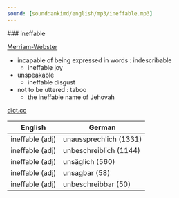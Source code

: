 ```yaml
---
sound: [sound:ankimd/english/mp3/ineffable.mp3]
---
```


\### ineffable

[Merriam-Webster](https://www.merriam-webster.com/dictionary/ineffable)

- incapable of being expressed in words : indescribable
    - ineffable joy
- unspeakable
    - ineffable disgust
- not to be uttered : taboo
    - the ineffable name of Jehovah

[dict.cc](https://www.dict.cc/ineffable)

| English        | German       |
| -------------- | ------------ |
| ineffable (adj) | unaussprechlich (1331) |
| ineffable (adj) | unbeschreiblich (1144) |
| ineffable (adj) | unsäglich (560) |
| ineffable (adj) | unsagbar (58) |
| ineffable (adj) | unbeschreibbar (50) |
